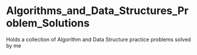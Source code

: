 # Algorithms_and_Data_Structures_Problem_Solutions
Holds a collection of Algorithm and Data Structure practice problems solved by me

